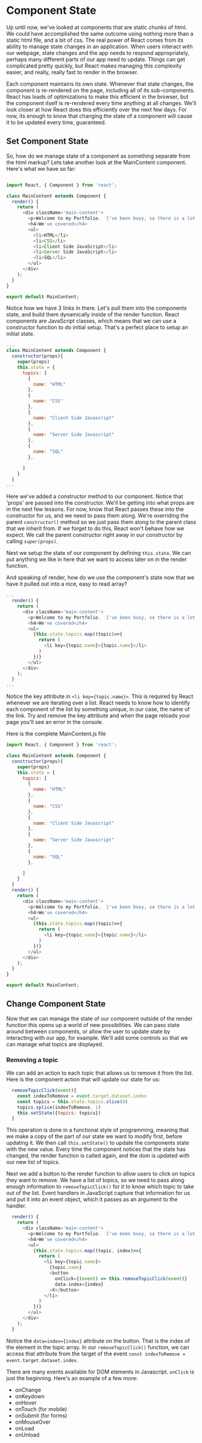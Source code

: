 # Component State

Up until now, we've looked at components that are static chunks of html.  We
could have accomplished the same outcome using nothing more than a static html
file, and a bit of css.  The real power of React comes from its ability to
manage state changes in an application.  When users interact with our webpage,
state changes and the app needs to respond appropriately, perhaps many
different parts of our app need to update.  Things can get complicated pretty
quickly, but React makes managing this complexity easier, and really, really
fast to render in the browser.

Each component maintains its own state.  Whenever that state changes, the
component is re-rendered on the page, including all of its sub-components.
React has loads of optimizations to make this efficient in the browser, but the
component itself is re-rendered every time anything at all changes.  We'll look
closer at how React does this efficiently over the next few days.  For now, its
enough to know that changing the state of a component will cause it to be
updated every time, guaranteed.

## Set Component State

So, how do we manage state of a component as something separate from the
html markup?  Lets take another look at the MainContent component.  Here's
what we have so far:

```javascript

import React, { Component } from 'react';

class MainContent extends Component {
  render() {
    return (
      <div className='main-content'>
        <p>Welcome to my Portfolio.  I've been busy, so there is a lot to see here.</p>
        <h4>We've covered</h4>
        <ul>
          <li>HTML</li>
          <li>CSS</li>
          <li>Client Side JavaScript</li>
          <li>Server Side JavaScript</li>
          <li>SQL</li>
        </ul>
      </div>
    );
  }
}

export default MainContent;

```

Notice how we have 3 links in there.  Let's pull them into the components
state, and build them dynamically inside of the render function.  React
components are JavaScript classes, which means that we can use
a constructor function to do initial setup.  That's a perfect place to
setup an initial state.

```javascript
...
class MainContent extends Component {
  constructor(props){
    super(props)
    this.state = {
      topics: [
        {
          name: "HTML"
        },
        {
          name: "CSS"
        },
        {
          name: "Client Side Javascript"
        },
        {
          name: "Server Side Javascript"
        },
        {
          name: "SQL"
        },

      ]
    }
  }
...
```

Here we've added a constructor method to our component.  Notice that
'props' are passed into the constructor.  We'll be getting into what props
are in the next few lessons.  For now, know that React passes these into
the constructor for us, and we need to pass them along.  We're overriding
the parent `constructor()` method so we just pass them along to the parent
class that we inherit from.  If we forget to do this, React won't behave
how we expect. We call the parent constructor right away in our
constructor by calling `super(props)`.

Next we setup the state of our component by defining `this.state`.  We can
put anything we like in here that we want to access later on in the render
function.

And speaking of render, how do we use the component's state now that we
have it pulled out into a nice, easy to read array?

```javascript
...
  render() {
    return (
      <div className='main-content'>
        <p>Welcome to my Portfolio.  I've been busy, so there is a lot to see here.</p>
        <h4>We've covered</h4>
        <ul>
          {this.state.topics.map((topic)=>{
            return (
              <li key={topic.name}>{topic.name}</li>
            )
          })}
        </ul>
      </div>
    );
  }
...
```

Notice the key attribute in `<li key={topic.name}>`.  This is required by
React whenever we are iterating over a list.  React needs to know how to
identify each component of the list by something unique, in our case, the
name of the link.  Try and remove the key attribute and when the page reloads your page you'll see an error in the console.

Here is the complete MainContent.js file

```javascript
import React, { Component } from 'react';

class MainContent extends Component {
  constructor(props){
    super(props)
    this.state = {
      topics: [
        {
          name: "HTML"
        },
        {
          name: "CSS"
        },
        {
          name: "Client Side Javascript"
        },
        {
          name: "Server Side Javascript"
        },
        {
          name: "SQL"
        },

      ]
    }
  }
  render() {
    return (
      <div className='main-content'>
        <p>Welcome to my Portfolio.  I've been busy, so there is a lot to see here.</p>
        <h4>We've covered</h4>
        <ul>
          {this.state.topics.map((topic)=>{
            return (
              <li key={topic.name}>{topic.name}</li>
            )
          })}
        </ul>
      </div>
    );
  }
}

export default MainContent;

```


## Change Component State

Now that we can manage the state of our component outside of the render function this opens up a world of new possibilities.  We can pass state around between components, or allow the user to update state by interacting with our app, for example.  We'll add some controls so that we can manage what topics are displayed.

### Removing a topic

We can add an action to each topic that allows us to remove it from the
list. Here is the component action that will update our state for us:

```javascript
  removeTopicClick(event){
    const indexToRemove = event.target.dataset.index
    const topics = this.state.topics.slice(0)
    topics.splice(indexToRemove, 1)
    this.setState({topics: topics})
  }
```

This operation is done in a functional style of programming, meaning that
we make a copy of the part of our state we want to modify first, before
updating it.  We then call `this.setState()` to update the components
state with the new value.  Every time the component notices that the state
has changed, the render function is called again, and the dom is updated
with our new list of topics.

Next we add a button to the render function to allow users to click on
topics they want to remove.  We have a list of topics, so we need to pass
along enough information to `removeTopicClick()` for it to know which
topic to take out of the list.  Event handlers in JavaScript capture that
information for us and put it into an event object, which it passes as an
argument to the handler.  

```javascript
  render() {
    return (
      <div className='main-content'>
        <p>Welcome to my Portfolio.  I've been busy, so there is a lot to see here.</p>
        <h4>We've covered</h4>
        <ul>
          {this.state.topics.map((topic, index)=>{
            return (
              <li key={topic.name}>
                {topic.name}
                <button
                  onClick={(event) => this.removeTopicClick(event)} 
                  data-index={index}
                >X</button>
              </li>
            )
          })}
        </ul>
      </div>
    );
  }
```

Notice the `data=index={index}` attribute on the button.  That is the
index of the element in the topic array.  In our `removeTopicClick()`
function, we can access that attribute from the target of the event `const
indexToRemove = event.target.dataset.index`.

There are many events available for DOM elements in Javascript.  `onClick` is
just the beginning.  Here's an example of a few more:

* onChange
* onKeydown
* onHover
* onTouch (for mobile)
* onSubmit (for forms)
* onMouseOver
* onLoad
* onUnload


